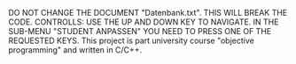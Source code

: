 DO NOT CHANGE THE DOCUMENT "Datenbank.txt". THIS WILL BREAK THE CODE.
CONTROLLS: USE THE UP AND DOWN KEY TO NAVIGATE. IN THE SUB-MENU "STUDENT ANPASSEN" YOU NEED TO PRESS ONE OF THE REQUESTED KEYS.
This project is part university course "objective programming" and written in C/C++.
